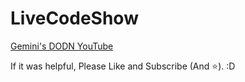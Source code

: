 # LiveCodeShow

[Gemini's DODN YouTube](https://www.youtube.com/channel/UCDh8zEDofOcrOMAOnSVL9Tg)

If it was helpful, Please Like and Subscribe (And ⭐). :D